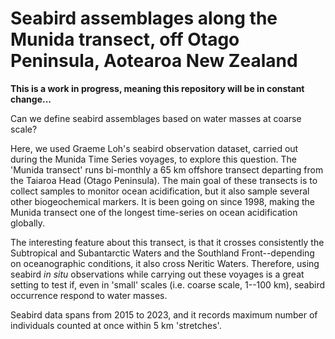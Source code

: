# Seabird assemblages along the Munida transect, off Otago Peninsula, Aotearoa New Zealand

**This is a work in progress, meaning this repository will be in constant change...**

Can we define seabird assemblages based on water masses at coarse scale?

Here, we used Graeme Loh's seabird observation dataset, carried out during the Munida Time Series voyages, to explore this question. The 'Munida transect' runs bi-monthly a 65 km offshore transect departing from the Taiaroa Head (Otago Peninsula). The main goal of these transects is to collect samples to monitor ocean acidification, but it also sample several other biogeochemical markers. It is been going on since 1998, making the Munida transect one of the longest time-series on ocean acidification globally. 

The interesting feature about this transect, is that it crosses consistently the Subtropical and Subantarctic Waters and the Southland Front--depending on oceanographic conditions, it also cross Neritic Waters. Therefore, using seabird *in situ* observations while carrying out these voyages is a great setting to test if, even in 'small' scales (i.e. coarse scale, 1--100 km), seabird occurrence respond to water masses.

Seabird data spans from 2015 to 2023, and it records maximum number of individuals counted at once within 5 km 'stretches'.
